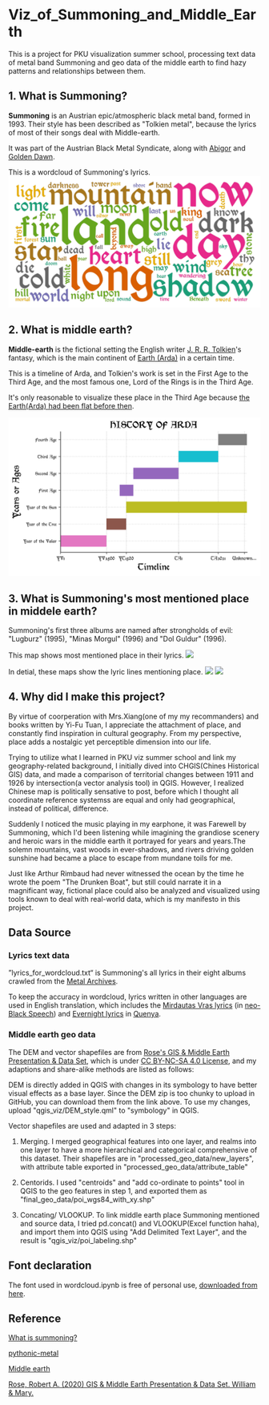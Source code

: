 # Viz_of_Summoning_and_Middle_Earth 
This is a  project for PKU visualization summer school, processing text data of metal band Summoning and geo data of the middle earth to find hazy patterns and relationships between them.

## 1. What is Summoning?

**Summoning** is an Austrian epic/atmospheric black metal band, formed in 1993. Their style has been described as "Tolkien metal", because the lyrics of most of their songs deal with Middle-earth. 

It was part of the Austrian Black Metal Syndicate, along with [Abigor](https://www.metal-archives.com/bands/Abigor/1066) and [Golden Dawn](https://www.metal-archives.com/bands/Golden_Dawn/1425).

This is a wordcloud of Summoning's lyrics.
![This is a wordcloud of Summoning's lyrics.](FINAL_ASSEST/word_cloud.png)

## 2. What is middle earth?

**Middle-earth** is the fictional setting the English writer [J. R. R. Tolkien](https://en.wikipedia.org/wiki/J._R._R._Tolkien "J. R. R. Tolkien")'s fantasy, which is the main continent of [Earth (Arda)](https://en.wikipedia.org/wiki/Arda_(Middle-earth) "Arda (Middle-earth)") in a certain time.

This is a timeline of Arda, and Tolkien's work is set in the First Age to the Third Age, and the most famous one, Lord of the Rings is in the Third Age.

It's only reasonable to visualize these place in the Third Age because [the Earth(Arda) had been flat before then](https://en.wikipedia.org/wiki/History_of_Arda).

![](FINAL_ASSEST/timeline.png)

## 3. What is Summoning's most mentioned place in middele earth?
Summoning's first three albums are named after strongholds of evil: "Lugburz" (1995), "Minas Morgul" (1996) and "Dol Guldur" (1996).

This map shows most mentioned place in their lyrics.
![](FINAL_ASSEST/me_place_in_lyrics.png)

In detial, these maps show the lyric lines mentioning place.
![](FINAL_ASSEST/detailed1_me_place_in_lyrics.png)
![](FINAL_ASSEST/detailed_me_place_in_lyrics.png)

## 4. Why did I make this project?
By virtue of coorperation with Mrs.Xiang(one of my my recommanders) and books written by Yi-Fu Tuan, I appreciate the attachment of place, and constantly find inspiration in cultural geography. From my perspective, place adds a nostalgic yet perceptible dimension into our life.

Trying to utilize what I learned in PKU viz summer school and link my geography-related background, I initially dived into CHGIS(Chines Historical GIS) data, and made a comparison of territorial changes between 1911 and 1926 by intersection(a vector analysis tool) in QGIS. However, I realized Chinese map is politically sensative to post, before which I thought all coordinate reference systemss are equal and only had geographical, instead of political, difference.

Suddenly I noticed the music playing in my earphone, it was Farewell by Summoning, which I'd been listening while imagining the grandiose scenery and heroic wars in the middle earth it portrayed for years and years.The solemn mountains, vast woods in ever-shadows, and rivers driving golden sunshine had became a place to escape from mundane toils for me.

Just like Arthur Rimbaud had never witnessed the ocean by the time he wrote the poem "The Drunken Boat", but still could narrate it in a magnificant way, fictional place could also be analyzed and visualized using tools known to deal with real-world data, which is my manifesto in this project.

## Data Source 

### Lyrics text data

”lyrics_for_wordcloud.txt“ is Summoning's all lyrics in their eight albums crawled from the [Metal Archives](https://www.metal-archives.com/bands/Summoning/29). 

To keep the accuracy in wordcloud, lyrics written in other languages are used in English translation, which includes the [Mirdautas Vras lyrics](https://www.metal-archives.com/albums/Summoning/Oath_Bound/108254) (in [neo-Black Speech](https://tolkiengateway.net/wiki/Black_Speech)) and [Evernight lyrics](https://www.metal-archives.com/albums/Summoning/Old_Mornings_Dawn/372416) in [Quenya](https://tolkiengateway.net/wiki/Quenya).

### Middle earth geo data

The DEM and vector shapefiles are from [Rose's GIS & Middle Earth Presentation & Data Set](https://scholarworks.wm.edu/asoer/3/), which is under [CC BY-NC-SA 4.0 License](https://creativecommons.org/licenses/by-nc-sa/4.0/), and my adaptions and share-alike methods are listed as follows:

DEM is directly added in QGIS with changes in its symbology to have better visual effects as a base layer. Since the DEM zip is too chunky to upload in GitHub, you can download them from the link above. To use my changes, upload "qgis_viz/DEM_style.qml" to "symbology" in QGIS.

Vector shapefiles are used and adapted in 3 steps:

1. Merging. I merged geographical features into one layer, and realms into one layer to have a more hierarchical and categorical comprehensive of this dataset. Their shapefiles are in "processed_geo_data/new_layers", with attribute table exported in "processed_geo_data/attribute_table"

2. Centorids. I used "centroids" and "add co-ordinate to points" tool in QGIS to the geo features in step 1, and exported them as "final_geo_data/poi_wgs84_with_xy.shp"

3. Concating/ VLOOKUP. To link middle earth place Summoning mentioned and source data, I tried pd.concat() and VLOOKUP(Excel function haha), and import them into QGIS using "Add Delimited Text Layer", and the result is "qgis_viz/poi_labeling.shp"

## Font declaration
The font used in wordcloud.ipynb is free of personal use, [downloaded from here](https://www.1001fonts.com/lord-of-the-rings-fonts.html?page=1).

## Reference

[What is summoning?](https://tolkiengateway.net/wiki/Summoning)

[pythonic-metal](https://github.com/ijmbarr/pythonic-metal)

[Middle earth](https://en.wikipedia.org/wiki/Middle-earth)

[Rose, Robert A. (2020) GIS & Middle Earth Presentation & Data Set. William & Mary.](https://doi.org/10.21220/RKEZ-X707)
